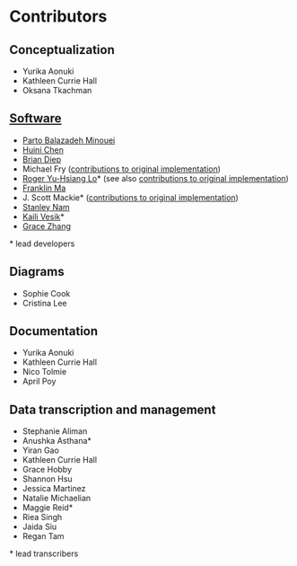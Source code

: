 # Contributors
## Conceptualization
 - Yurika Aonuki
 - Kathleen Currie Hall
 - Oksana Tkachman

## [Software](https://github.com/PhonologicalCorpusTools/SLPAA/graphs/contributors)
 - [Parto Balazadeh Minouei](https://github.com/PhonologicalCorpusTools/SLPAA/commits?author=partobm)
 - [Huini Chen](https://github.com/PhonologicalCorpusTools/SLPAA/commits?author=Harukaichii)
 - [Brian Diep](https://github.com/PhonologicalCorpusTools/SLPAA/commits?author=brdiep113)
 - Michael Fry ([contributions to original implementation](https://github.com/PhonologicalCorpusTools/SLP-AA-old-/commits?author=mdfry))
 - [Roger Yu-Hsiang Lo](https://github.com/PhonologicalCorpusTools/SLPAA/commits?author=YuHsiangLo)* (see also [contributions to original implementation](https://github.com/PhonologicalCorpusTools/SLP-AA-old-/commits?author=YuHsiangLo))
 - [Franklin Ma](https://github.com/PhonologicalCorpusTools/SLPAA/commits?author=terwo)
 - J. Scott Mackie* ([contributions to original implementation](https://github.com/PhonologicalCorpusTools/SLP-AA-old-/commits?author=jsmackie))
 - [Stanley Nam](https://github.com/PhonologicalCorpusTools/SLPAA/commits?author=stannam)
 - [Kaili Vesik](https://github.com/PhonologicalCorpusTools/SLPAA/commits?author=kvesik)*
 - [Grace Zhang](https://github.com/PhonologicalCorpusTools/SLPAA/commits?author=gracemyz)
 
 



\* lead developers
## Diagrams
 - Sophie Cook
 - Cristina Lee
## Documentation
 - Yurika Aonuki
 - Kathleen Currie Hall
 - Nico Tolmie
 - April Poy
## Data transcription and management
 - Stephanie Aliman
 - Anushka Asthana*
 - Yiran Gao
 - Kathleen Currie Hall
 - Grace Hobby
 - Shannon Hsu
 - Jessica Martinez
 - Natalie Michaelian
 - Maggie Reid*
 - Riea Singh
 - Jaida Siu
 - Regan Tam

\* lead transcribers
